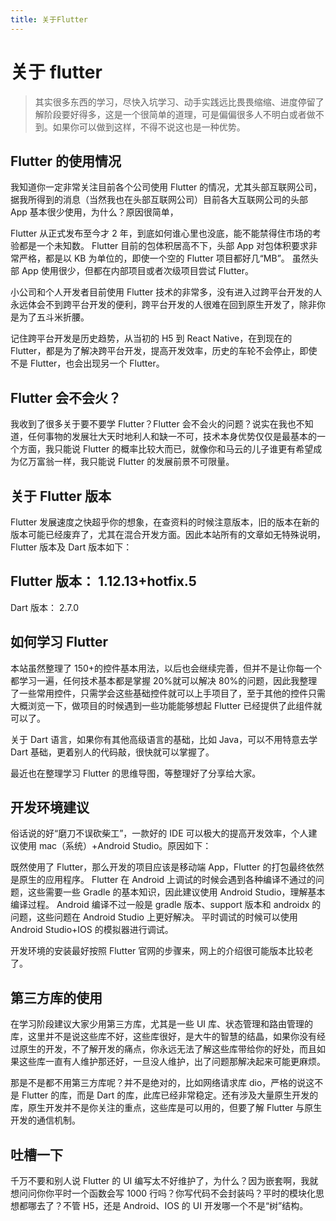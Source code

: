 ```yaml
---
title: 关于Flutter
---
```


# 关于 flutter

> 其实很多东西的学习，尽快入坑学习、动手实践远比畏畏缩缩、进度停留了解阶段要好得多，这是一个很简单的道理，可是偏偏很多人不明白或者做不到。如果你可以做到这样，不得不说这也是一种优势。

## Flutter 的使用情况

我知道你一定非常关注目前各个公司使用 Flutter 的情况，尤其头部互联网公司，据我所得到的消息（当然我也在头部互联网公司）目前各大互联网公司的头部 App 基本很少使用，为什么？原因很简单，

Flutter 从正式发布至今才 2 年，到底如何谁心里也没底，能不能禁得住市场的考验都是一个未知数。
Flutter 目前的包体积居高不下，头部 App 对包体积要求非常严格，都是以 KB 为单位的，即使一个空的 Flutter 项目都好几“MB”。
虽然头部 App 使用很少，但都在内部项目或者次级项目尝试 Flutter。

小公司和个人开发者目前使用 Flutter 技术的非常多，没有进入过跨平台开发的人永远体会不到跨平台开发的便利，跨平台开发的人很难在回到原生开发了，除非你是为了五斗米折腰。

记住跨平台开发是历史趋势，从当初的 H5 到 React Native，在到现在的 Flutter，都是为了解决跨平台开发，提高开发效率，历史的车轮不会停止，即使不是 Flutter，也会出现另一个 Flutter。

## Flutter 会不会火？

我收到了很多关于要不要学 Flutter？Flutter 会不会火的问题？说实在我也不知道，任何事物的发展壮大天时地利人和缺一不可，技术本身优势仅仅是最基本的一个方面，我只能说 Flutter 的概率比较大而已，就像你和马云的儿子谁更有希望成为亿万富翁一样，我只能说 Flutter 的发展前景不可限量。

## 关于 Flutter 版本

Flutter 发展速度之快超乎你的想象，在查资料的时候注意版本，旧的版本在新的版本可能已经废弃了，尤其在混合开发方面。因此本站所有的文章如无特殊说明，Flutter 版本及 Dart 版本如下：

## Flutter 版本： 1.12.13+hotfix.5

Dart 版本： 2.7.0

## 如何学习 Flutter

本站虽然整理了 150+的控件基本用法，以后也会继续完善，但并不是让你每一个都学习一遍，任何技术基本都是掌握 20%就可以解决 80%的问题，因此我整理了一些常用控件，只需学会这些基础控件就可以上手项目了，至于其他的控件只需大概浏览一下，做项目的时候遇到一些功能能够想起 Flutter 已经提供了此组件就可以了。

关于 Dart 语言，如果你有其他高级语言的基础，比如 Java，可以不用特意去学 Dart 基础，更着别人的代码敲，很快就可以掌握了。

最近也在整理学习 Flutter 的思维导图，等整理好了分享给大家。

## 开发环境建议

俗话说的好“磨刀不误砍柴工”，一款好的 IDE 可以极大的提高开发效率，个人建议使用 mac（系统）+Android Studio。原因如下：

既然使用了 Flutter，那么开发的项目应该是移动端 App，Flutter 的打包最终依然是原生的应用程序。
Flutter 在 Android 上调试的时候会遇到各种编译不通过的问题，这些需要一些 Gradle 的基本知识，因此建议使用 Android Studio，理解基本编译过程。
Android 编译不过一般是 gradle 版本、support 版本和 androidx 的问题，这些问题在 Android Studio 上更好解决。
平时调试的时候可以使用 Android Studio+IOS 的模拟器进行调试。

开发环境的安装最好按照 Flutter 官网的步骤来，网上的介绍很可能版本比较老了。

## 第三方库的使用

在学习阶段建议大家少用第三方库，尤其是一些 UI 库、状态管理和路由管理的库，这里并不是说这些库不好，这些库很好，是大牛的智慧的结晶，如果你没有经过原生的开发，不了解开发的痛点，你永远无法了解这些库带给你的好处，而且如果这些库一直有人维护那还好，一旦没人维护，出了问题那解决起来可能更麻烦。

那是不是都不用第三方库呢？并不是绝对的，比如网络请求库 dio，严格的说这不是 Flutter 的库，而是 Dart 的库，此库已经非常稳定。还有涉及大量原生开发的库，原生开发并不是你关注的重点，这些库是可以用的，但要了解 Flutter 与原生开发的通信机制。

## 吐槽一下

千万不要和别人说 Flutter 的 UI 编写太不好维护了，为什么？因为嵌套啊，我就想问问你你平时一个函数会写 1000 行吗？你写代码不会封装吗？平时的模块化思想都哪去了？不管 H5，还是 Android、IOS 的 UI 开发哪一个不是“树”结构。
